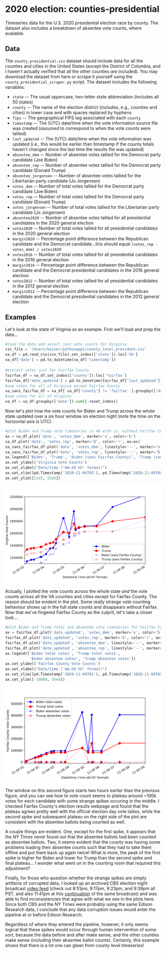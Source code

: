 # 2020 election: counties-presidential

Timeseries data for the U.S. 2020 presidential election race by county.  The dataset also includes a breakdown of absentee vote counts, where available.

## Data

The `county_presidential.csv` dataset should include data for all the counties and cities in the United States (except the District of Columbia, and I haven't actually verified that all the other counties *are* included).  You may download the dataset from here or scrape it yourself using the `county_presidential_scraper.py` script.  The dataset includes the following variables:

 * `state`              -- The usual uppercase, two-letter state abbreviation (includes all 50 states)
 * `county`             -- The name of the election district (includes, e.g., counties and cities) in lower case and with spaces replaced by hyphens
 * `fips`               -- The geographical FIPS tag associated with each `county`
 * `timestamp`          -- The (UTC) date/time when the vote information source file was created (*assumed* to correspond to when the vote counts were tallied)
 * `last_updated`       -- The (UTC) date/time when the vote information was updated (i.e., this would be earlier than timestamp if the county totals haven't changed since the last time the results file was updated)
 * `absentee_dem`       -- Number of absentee votes tallied for the Democrat party candidate (Joe Biden) 
 * `absentee_rep`       -- Number of absentee votes tallied for the Democrat party candidate (Donald Trump) 
 * `absentee_jorgensen` -- Number of absentee votes tallied for the Libertarian party candidate (Jo Jorgensen) 
 * `votes_dem`          -- Number of total votes tallied for the Democrat party candidate (Joe Biden) 
 * `votes_rep`          -- Number of total votes tallied for the Democrat party candidate (Donald Trump) 
 * `votes_jorgensen`    -- Number of total votes tallied for the Libertarian party candidate (Jo Jorgensen) 
 * `absentee2020`       -- Number of absentee votes tallied for all presidential candidates in the 2020 general election
 * `votes2020`          -- Number of total votes tallied for all presidential candidates in the 2020 general election
 * `margin2020`         -- Percentage point difference between the Republican candidate and the Democrat candidate...this should equal `(votes_rep - votes_dem) / votes2020`
 * `votes2016`          -- Number of total votes tallied for all presidential candidates in the 2016 general election 
 * `margin2016`         -- Percentage point difference between the Republican candidate and the Democrat presidential candidates in the 2016 general election
 * `votes2012`          -- Number of total votes tallied for all presidential candidates in the 2012 general election 
 * `margin2012`         -- Percentage point difference between the Republican candidate and the Democrat presidential candidates in the 2012 general election

## Examples

Let's look at the state of Virginia as an example.  First we'll load and prep the data...

```Python
#load the data and select just vote counts for Virginia
csv_file = '/Users/kaiser/pythonapps/county_level_president.csv'
va_df = pd.read_csv(csv_file).set_index(['state']).loc['VA']
va_df['date'] = pd.to_datetime(va_df['timestamp'])

#extract votes just for Fairfax County
fairfax_df = va_df.set_index(['county']).loc['fairfax']
fairfax_df['date_updated'] = pd.to_datetime(fairfax_df['last_updated'])
#sum votes for all of Virginia except Fairfax County
va_sans_fairfax_df = va_df[ va_df['county'] != 'fairfax' ].groupby(['date']).sum().reset_index()
#sum votes for all of Virginia
va_df = va_df.groupby(['date']).sum().reset_index()
```

Now let's plot how the vote counts for Biden and Trump across the whole state updated over a six hour window on election night (note the time on the horizontal axis is UTC).

```Python
#plot Biden and Trump vote timeseries in VA with vs. without Fairfax County
ax = va_df.plot('date', 'votes_dem', marker='o', color='b')
va_df.plot('date', 'votes_rep', marker='D', color='r', ax=ax)
va_sans_fairfax_df.plot('date', 'votes_dem', linestyle='--', marker='o', color='b', alpha=0.2, ax=ax)
va_sans_fairfax_df.plot('date', 'votes_rep', linestyle='--', marker='D', color='r', alpha=0.2, ax=ax)
ax.legend(['Biden', 'Trump', 'Biden (sans Fairfax County)', 'Trump (sans Fairfax County)'])
ax.set_ylabel('Virginia Vote Counts')
ax.set_xlabel("Date/time ('mm-dd hh' format)")
ax.set_xlim([pd.Timestamp('2020-11-04T03'), pd.Timestamp('2020-11-04T09')])
ax.set_ylim([11e5, 22e5])
```
![](./example_fig3.png)

Actually, I plotted the vote counts across the whole state *and* the vote counts across all the VA counties and cities except for Fairfax County.  The reason should be evident in the plot.  Some really strange vote counting behaviour shows up in the full state counts and disappears without Fairfax.  Now that we've fingered Fairfax County as the culprit, let's take a closer look...

```Python
#plot Biden and Trump total and absentee vote timeseries for Fairfax County
ax = fairfax_df.plot('date_updated', 'votes_dem', marker='o', color='b')
fairfax_df.plot('date_updated', 'votes_rep', marker='D', color='r', ax=ax)
fairfax_df.plot('date_updated', 'absentee_dem', linestyle='--', marker='o', color='b', alpha=0.35, ax=ax)
fairfax_df.plot('date_updated', 'absentee_rep', linestyle='--', marker='D', color='r', alpha=0.35, ax=ax)
ax.legend(['Biden total votes', 'Trump total votes', 
           'Biden absentee votes', 'Trump absentee votes'])
ax.set_ylabel('Fairfax County Vote Counts')
ax.set_xlabel("Date/time ('mm-dd hh' format)")
ax.set_xlim([pd.Timestamp('2020-11-04T01'), pd.Timestamp('2020-11-04T09')])
ax.set_ylim([-10000, 55e4])
```
![](./example_fig4.png)

The window on this second figure starts two hours earlier than the previous figure, and you can see how to vote count seems to plateau around ~100k votes for each candidate with some strange spikes occuring in the middle.  I checked Fairfax County's election results webpage and found that the plateau agrees pretty well with the official election day vote tallies, while the second spike and subsequent plateau on the right side of the plot are consistent with the absentee ballots being counted as well.

A couple things are evident.  One, except for the first spike, it appears that the NY Times never found out that the absentee ballots had been counted as absentee ballots.  Two, it seems evident that the county was having some problems loading their absentee counts such that they had to take them offline and put them back up again twice!  What is more, the peak of the first spike is higher for Biden and lower for Trump than the second spike and final plateau... I wonder what went on in the counting room that required this adjustment?

Finally, for those who question whether the strange spikes are simply artifacts of corrupted data, I looked up an archived CBS election night broadcast [video feed](https://archive.org/details/KPIX_20201104_000000_CBS_News_2020_Election_Night_--_America_Decides/start/17460/end/17520) (check out 8:51pm, 9:17pm, 9:23pm, and 9:39pm all PST, and also 11:41pm at this [continuation](https://archive.org/details/KPIX_20201104_073500_CBS_News_2020_Election_Night_--_America_Decides/start/360/end/420) of the same broadcast) and was able to find inconsistencies that agree with what we see in the plots here.  Since both CBS and the NY Times were probably using the same Edison Research data, I conclude that any data corruption issues would enter the pipeline at or before Edison Research.  

Regardless of where they entered the pipeline, however, it only seems logical that these spikes would occur through human intervention of some sort, because the data before and after make sense, and the other counties make sense (including their absentee ballot counts).  Certainly, this example shows that there is a lot one can glean from county level timeseries!
